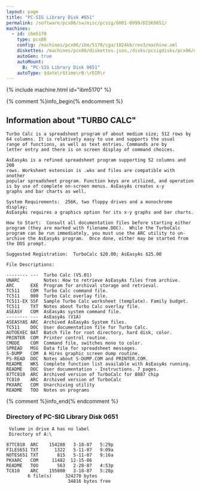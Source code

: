 ```yaml
---
layout: page
title: "PC-SIG Library Disk #651"
permalink: /software/pcx86/sw/misc/pcsig/0001-0999/DISK0651/
machines:
  - id: ibm5170
    type: pcx86
    config: /machines/pcx86/ibm/5170/cga/1024kb/rev3/machine.xml
    diskettes: /machines/pcx86/diskettes.json,/disks/pcsigdisks/pcx86/diskettes.json
    autoGen: true
    autoMount:
      B: "PC-SIG Library Disk 0651"
    autoType: $date\r$time\rB:\rDIR\r
---
```


{% include machine.html id="ibm5170" %}

{% comment %}info_begin{% endcomment %}

## Information about "TURBO CALC"

    Turbo Calc is a spreadsheet program of about medium size; 512 rows by
    64 columns. It is relatively easy to use and supports the usual
    range of functions, as well as text entries. Commands are by
    letter entry and there is on screen display of command choices.
    
    AsEasyAs is a refined spreadsheet program supporting 52 columns and 200
    rows. Worksheet extension is .wks and files are compatible with another
    popular spreadsheet program. Function keys are utilized, and operation
    is by use of complete on-screen menus. AsEasyAs creates x-y
    graphs and bar charts as well.
    
    System Requirements:  256K, two floppy drives and a monochrome display;
    AsEasyAs requires a graphics option for its x-y graphs and bar charts.
    
    How to Start:  Consult all documentation files before starting either
    program (they are marked with filename.DOC).  While the TurboCalc
    program can be run immediately, you must use the ARC utility to un-
    archive the AsEasyAs program.  Once done, either may be started from
    the DOS prompt.
    
    Suggested Registration:  TurboCalc $20.00; AsEasyAs $25.00
    
    File Descriptions:
    
    -------- ---  Turbo Calc (V5.01)
    UNARC         Notes: How to retrieve AsEasyAs files from archive.
    ARC      EXE  Program for archival storage and retrieval.
    TC511    COM  Turbo Calc command file.
    TC511    000  Turbo Calc overlay file.
    TC511-EX SSF  Sample Turbo Calc worksheet (template). Family budget.
    TC511    TXT  Notes about Turbo Calc overlay file.
    ASEASY   COM  AsEasyAs system command file.
    -------- ---  AsEasyAs (V1A)
    ASEASYAS ARC  Archived AsEasyAs System files.
    TC511    DOC  User documentation file for Turbo Calc.
    AUTOEXEC BAT  Batch file for root directory, hard disk, color.
    PRINTER  COM  Printer control routine.
    CMODE    COM  Command file, switches mono to color.
    SPREAD   MSG  Data file for spreadsheet messages.
    S-DUMP   COM  A Hires graphic screen dump routine.
    PS-READ  DOC  Notes about S-DUMP.COM and PRINTER.COM.
    README   WKS  Complete function list available with AsEasyAs running.
    README   DOC  User documentation - Instructions. 7 pages.
    87TC810  ARC  Archived version of TurboCalc for 8087 chip
    TC810    ARC  Archived version of TurboCalc
    PKXARC   COM  Unarchiving utility
    README   TOO  Notes on programs
{% comment %}info_end{% endcomment %}


### Directory of PC-SIG Library Disk 0651

     Volume in drive A has no label
     Directory of A:\

    87TC810  ARC    154288   3-18-87   5:29p
    FILES651 TXT      1322   5-11-07   9:09a
    NOTES651 TXT       815   5-11-07   9:16a
    PKXARC   COM     11482  12-15-86
    README   TOO       563   2-28-87   4:53p
    TC810    ARC    155800   3-18-87   5:28p
            6 file(s)     324270 bytes
                           34816 bytes free
